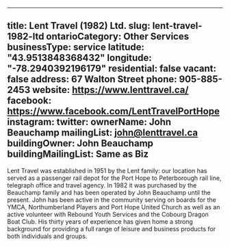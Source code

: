 
---
title: Lent Travel (1982) Ltd.
slug: lent-travel-1982-ltd
ontarioCategory: Other Services
businessType: service
latitude: "43.9513848368432"
longitude: "-78.2940392196179"
residential: false
vacant: false
address: 67 Walton Street
phone: 905-885-2453
website: https://www.lenttravel.ca/
facebook: https://www.facebook.com/LentTravelPortHope
instagram: 
twitter: 
ownerName: John  Beauchamp
mailingList: john@lenttravel.ca 
buildingOwner: John Beauchamp
buildingMailingList: Same as Biz
---
Lent Travel was established in 1951 by the Lent family: our location has served as a passenger rail depot for the Port Hope to Peterborough rail line, telegraph office and travel agency. In 1982 it was purchased by the Beauchamp family and has been operated by John Beauchamp until the present. John has been active in the community serving on boards for the YMCA, Northumberland Players and Port Hope United Church as well as an active volunteer with Rebound Youth Services and the Cobourg Dragon Boat Club. His thirty years of experience has given home a strong background for providing a full range of leisure and business products for both individuals and groups.


